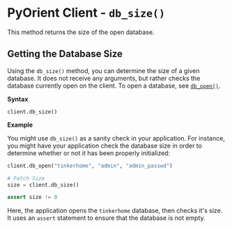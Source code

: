 # PyOrient Client - `db_size()`

This method returns the size of the open database.


## Getting the Database Size

Using the `db_size()` method, you can determine the size of a given database.  It does not receive any arguments, but rather checks the database currently open on the client.  To open a database, see [`db_open()`](PyOrient-Client-DB-Open.md).

**Syntax**

```
client.db_size()
```

**Example**

You might use `db_size()` as a sanity check in your application.  For instance, you might have your application check the database size in order to determine whether or not it has been properly initialized:

```py
client.db_open("tinkerhome", "admin", "admin_passwd")

# Fetch Size
size = client.db_size()

assert size != 0
```

Here, the application opens the `tinkerhome` database, then checks it's size.  It uses an `assert` statement to ensure that the database is not empty.
